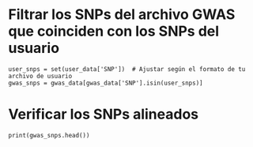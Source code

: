 # Filtrar los SNPs del archivo GWAS que coinciden con los SNPs del usuario
    user_snps = set(user_data['SNP'])  # Ajustar según el formato de tu archivo de usuario
    gwas_snps = gwas_data[gwas_data['SNP'].isin(user_snps)]

# Verificar los SNPs alineados
    print(gwas_snps.head())
